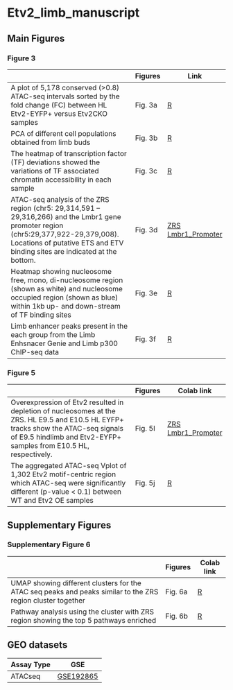# Etv2_limb_manuscript
## Main Figures

### Figure 3
|  | Figures | Link | 
| --- | --- | --- | 
|  A plot of 5,178 conserved (>0.8) ATAC-seq intervals sorted by the fold change (FC) between HL Etv2-EYFP+ versus Etv2CKO samples | Fig. 3a | [R](https://colab.research.google.com/github/gongx030/Etv2_limb_manuscript/blob/main/Conservation_limb_ATAC_seq_new_data.ipynb) |
| PCA of different cell populations obtained from limb buds | Fig. 3b | [R](https://colab.research.google.com/github/gongx030/Etv2_limb_manuscript/blob/main/chromVAR_limb_ATAC_seq_new_data_CH.ipynb) |
| The heatmap of transcription factor (TF) deviations showed the variations of TF associated chromatin accessibility in each sample | Fig. 3c| [R](https://colab.research.google.com/github/gongx030/Etv2_limb_manuscript/blob/main/chromVAR_limb_ATAC_seq_new_data_CH.ipynb) |
|ATAC-seq analysis of the ZRS region (chr5: 29,314,591 – 29,316,266) and the Lmbr1 gene promoter region (chr5:29,377,922-29,379,008). Locations of putative ETS and ETV binding sites are indicated at the bottom. | Fig. 3d | [ZRS](https://genome.ucsc.edu/s/ndsouza/ZRS_region) <br> [Lmbr1_Promoter](https://genome.ucsc.edu/s/ndsouza/LMBR1_promoter) |
| Heatmap showing nucleosome free, mono, di-nucleosome region (shown as white) and nucleosome occupied region (shown as blue) within 1kb up- and down-stream of TF binding sites | Fig. 3e | [R](https://colab.research.google.com/github/gongx030/Etv2_limb_manuscript/blob/main/FE_Heatmap_Etv2_limb_v1.ipynb) |
| Limb enhancer peaks present in the each group from the Limb Enhsnacer Genie and Limb p300 ChIP-seq data | Fig. 3f | [R](https://colab.research.google.com/github/gongx030/Etv2_limb_manuscript/blob/main/FE_Heatmap_Etv2_limb_v1.ipynb) |

### Figure 5
|  | Figures | Colab link | 
| --- | --- | --- | 
| Overexpression of Etv2 resulted in depletion of nucleosomes at the ZRS. HL E9.5 and E10.5 HL EYFP+ tracks show the ATAC-seq signals of E9.5 hindlimb and Etv2-EYFP+ samples from E10.5 HL, respectively. | Fig. 5I | [ZRS](https://genome.ucsc.edu/s/ndsouza/OCC_Lmbr1) <br> [Lmbr1_Promoter](https://genome.ucsc.edu/s/ndsouza/OCC_Lmbr1_Promoter) |
| The aggregated ATAC-seq Vplot of 1,302 Etv2 motif-centric region which ATAC-seq were significantly different (p-value < 0.1) between WT and Etv2 OE samples | Fig. 5j | [R](https://colab.research.google.com/github/gongx030/Etv2_limb_manuscript/blob/main/Etv2_vplots_limb.ipynb) |

## Supplementary Figures
### Supplementary Figure 6
|  | Figures | Colab link | 
| --- | --- | --- | 
| UMAP showing different clusters for the ATAC seq peaks and peaks similar to the ZRS region cluster together | Fig. 6a | [R](https://colab.research.google.com/github/gongx030/Etv2_limb_manuscript/blob/main/Correlation_and_Pathway_analysis_limb_ATAC_seq_new_data.ipynb) |
| Pathway analysis using the cluster with ZRS region showing the top 5 pathways enriched | Fig. 6b | [R](https://colab.research.google.com/github/gongx030/Etv2_limb_manuscript/blob/main/Correlation_and_Pathway_analysis_limb_ATAC_seq_new_data.ipynb) |

## GEO datasets

| Assay Type | GSE | 
| --- | --- |
| ATACseq| [GSE192865](https://www.ncbi.nlm.nih.gov/geo/query/acc.cgi?acc=GSE192865) | 

